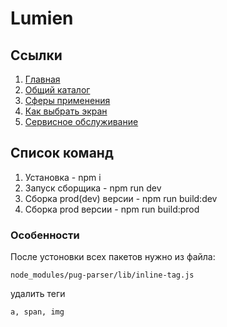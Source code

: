 # Lumien

## Ссылки

1. [Главная](https://oaktre.github.io/lumien/build/)
2. [Общий каталог](https://oaktre.github.io/lumien/build/common-catalog.html)
3. [Сферы применения](https://oaktre.github.io/lumien/build/spheres.html)
4. [Как выбрать экран](https://oaktre.github.io/lumien/build/how-choose-screen.html)
5. [Сервисное обслуживание](https://oaktre.github.io/lumien/build/service.html)



## Список команд

1. Установка - npm i
2. Запуск сборщика - npm run dev
3. Сборка prod(dev) версии - npm run build:dev
4. Сборка prod версии - npm run build:prod

### Особенности

После устоновки всех пакетов нужно из файла:
```
node_modules/pug-parser/lib/inline-tag.js
```
удалить теги
```
a, span, img
```
